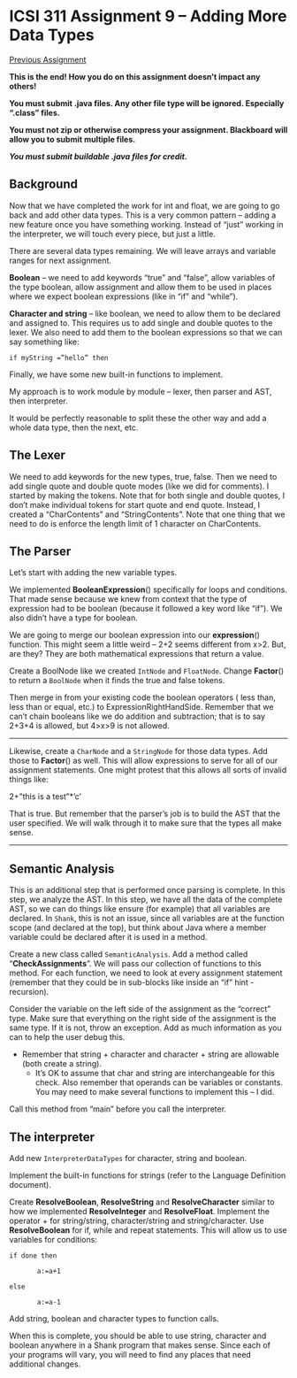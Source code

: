 # ICSI 311 Assignment 9 – Adding More Data Types

[Previous Assignment](./ICSI%20311%20Assignment%208%20%20Adding%20other%20statements.md)

**This is the end! How you do on this assignment doesn’t impact any others!**

**You must submit .java files. Any other file type will be ignored. Especially “.class” files.**

**You must not zip or otherwise compress your assignment. Blackboard will allow you to submit
multiple files.**

***You must submit buildable .java files for credit.***

## Background

Now that we have completed the work for int and float, we are going to go back and add other data
types. This is a very common pattern – adding a new feature once you have something working. Instead
of “just” working in the interpreter, we will touch every piece, but just a little.

There are several data types remaining. We will leave arrays and variable ranges for next
assignment.

**Boolean** – we need to add keywords “true” and “false”, allow variables of the type boolean, allow
assignment and allow them to be used in places where we expect boolean expressions (like in “if” and
“while”).

**Character and string** – like boolean, we need to allow them to be declared and assigned to. This
requires us to add single and double quotes to the lexer. We also need to add them to the boolean
expressions so that we can say something like:

    if myString =”hello” then

Finally, we have some new built-in functions to implement.

My approach is to work module by module – lexer, then parser and AST, then interpreter.

It would be
perfectly reasonable to split these the other way and add a whole data type, then the next, etc.

## The Lexer

We need to add keywords for the new types, true, false. Then we need to add single quote and double
quote modes (like we did for comments). I started by making the tokens. Note that for both single
and double quotes, I don’t make individual tokens for start quote and end quote. Instead, I created
a “CharContents” and “StringContents”. Note that one thing that we need to do is enforce the length
limit of 1 character on CharContents.

##                

## The Parser

Let’s start with adding the new variable types.

We implemented **BooleanExpression**() specifically for loops and conditions. That made sense
because we
knew from context that the type of expression had to be boolean (because it followed a key word like
“if”). We also didn’t have a type for boolean.

We are going to merge our boolean expression into our **expression**() function. This might seem a
little weird – 2+2 seems different from x>2. But, are they? They are both mathematical expressions
that return a value.

Create a BoolNode like we created `IntNode` and `FloatNode`. Change **Factor**() to return a
`BoolNode` when it finds the true and false tokens.

Then merge in from your existing code the boolean operators (
less than, less than or equal, etc.) to ExpressionRightHandSide.
Remember that we can’t chain booleans like we do addition and subtraction; that is to say 2+3+4 is
allowed, but 4>x>9 is not
allowed.


------------------------------------


Likewise, create a `CharNode` and a `StringNode` for those data types. Add those to **Factor**() as
well.
This will allow expressions to serve for all of our assignment statements. One might protest that
this allows all sorts of invalid things like:

2+”this is a test”\*’c’

That is true. But remember that the parser’s job is to build the AST that the user specified. We
will walk through it to make sure that the types all make sense.


--------------------------

## Semantic Analysis

This is an additional step that is performed once parsing is complete.
In this step, we analyze the AST. In this step, we have all the data of the complete AST, so we can
do things like ensure (for example) that all variables are declared. In `Shank`, this is not an
issue,
since all variables are at the function scope (and declared at the top), but think about Java where
a member variable could be declared after it is used in a method.

Create a new class called `SemanticAnalysis`. Add a method called “**CheckAssignments**”. We will
pass our
collection of functions to this method. For each function, we need to look at every assignment
statement (remember that they could be in sub-blocks like inside an “if” hint - recursion).

Consider
the variable on the left side of the assignment as the “correct” type. Make sure that everything on
the right side of the assignment is the same type. If it is not, throw an exception. Add as much
information as you can to help the user debug this.

- Remember that string + character and character +
  string are allowable (both create a string).
    - It’s OK to assume that char and string are
      interchangeable for this check. Also remember that operands can be variables or constants. You
      may
      need to make several functions to implement this – I did.

Call this method from “main” before you call the interpreter.

## The interpreter

Add new `InterpreterDataTypes` for character, string and boolean.

Implement the built-in functions for strings (refer to the Language Definition document).

Create **ResolveBoolean**, **ResolveString** and **ResolveCharacter** similar to how we implemented
**ResolveInteger** and **ResolveFloat**. Implement the operator + for string/string,
character/string and
string/character. Use **ResolveBoolean** for if, while and repeat statements. This will allow us to
use
variables for conditions:

    if done then
    
           a:=a+1
    
    else
    
           a:=a-1

Add string, boolean and character types to function calls.

When this is complete, you should be able to use string, character and boolean anywhere in a Shank
program that makes sense. Since each of your programs will vary, you will need to find any places
that need additional changes.